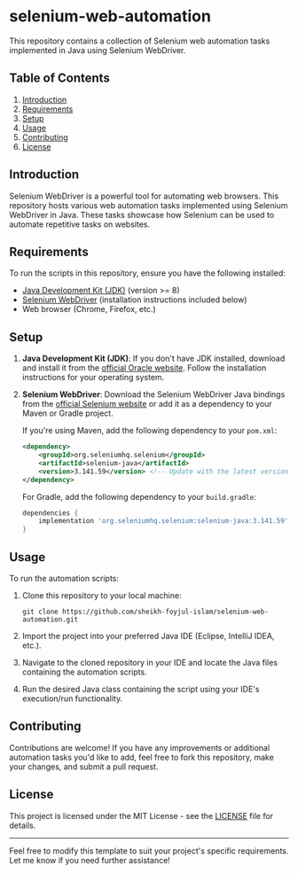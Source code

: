 # selenium-web-automation

This repository contains a collection of Selenium web automation tasks implemented in Java using Selenium WebDriver.

## Table of Contents

1. [Introduction](#introduction)
2. [Requirements](#requirements)
3. [Setup](#setup)
4. [Usage](#usage)
5. [Contributing](#contributing)
6. [License](#license)

## Introduction

Selenium WebDriver is a powerful tool for automating web browsers. This repository hosts various web automation tasks implemented using Selenium WebDriver in Java. These tasks showcase how Selenium can be used to automate repetitive tasks on websites.

## Requirements

To run the scripts in this repository, ensure you have the following installed:

- [Java Development Kit (JDK)](https://www.oracle.com/java/technologies/javase-jdk15-downloads.html) (version >= 8)
- [Selenium WebDriver](https://www.selenium.dev/documentation/en/webdriver/) (installation instructions included below)
- Web browser (Chrome, Firefox, etc.)

## Setup

1. **Java Development Kit (JDK)**: If you don't have JDK installed, download and install it from the [official Oracle website](https://www.oracle.com/java/technologies/javase-jdk15-downloads.html). Follow the installation instructions for your operating system.

2. **Selenium WebDriver**: Download the Selenium WebDriver Java bindings from the [official Selenium website](https://www.selenium.dev/downloads/) or add it as a dependency to your Maven or Gradle project.

    If you're using Maven, add the following dependency to your `pom.xml`:

    ```xml
    <dependency>
        <groupId>org.seleniumhq.selenium</groupId>
        <artifactId>selenium-java</artifactId>
        <version>3.141.59</version> <!-- Update with the latest version -->
    </dependency>
    ```

    For Gradle, add the following dependency to your `build.gradle`:

    ```groovy
    dependencies {
        implementation 'org.seleniumhq.selenium:selenium-java:3.141.59' // Update with the latest version
    }
    ```

## Usage

To run the automation scripts:

1. Clone this repository to your local machine:

    ```
    git clone https://github.com/sheikh-foyjul-islam/selenium-web-automation.git
    ```

2. Import the project into your preferred Java IDE (Eclipse, IntelliJ IDEA, etc.).

3. Navigate to the cloned repository in your IDE and locate the Java files containing the automation scripts.

4. Run the desired Java class containing the script using your IDE's execution/run functionality.

## Contributing

Contributions are welcome! If you have any improvements or additional automation tasks you'd like to add, feel free to fork this repository, make your changes, and submit a pull request.

## License

This project is licensed under the MIT License - see the [LICENSE](LICENSE) file for details.

---

Feel free to modify this template to suit your project's specific requirements. Let me know if you need further assistance!
